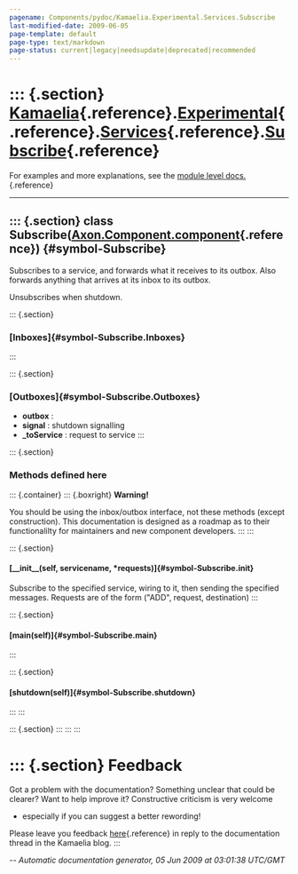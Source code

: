 ```yaml
---
pagename: Components/pydoc/Kamaelia.Experimental.Services.Subscribe
last-modified-date: 2009-06-05
page-template: default
page-type: text/markdown
page-status: current|legacy|needsupdate|deprecated|recommended
---
```

::: {.section}
[Kamaelia](/Components/pydoc/Kamaelia.html){.reference}.[Experimental](/Components/pydoc/Kamaelia.Experimental.html){.reference}.[Services](/Components/pydoc/Kamaelia.Experimental.Services.html){.reference}.[Subscribe](/Components/pydoc/Kamaelia.Experimental.Services.Subscribe.html){.reference}
=======================================================================================================================================================================================================================================================================================================

For examples and more explanations, see the [module level
docs.](/Components/pydoc/Kamaelia.Experimental.Services.html){.reference}

------------------------------------------------------------------------

::: {.section}
class Subscribe([Axon.Component.component](/Docs/Axon/Axon.Component.component.html){.reference}) {#symbol-Subscribe}
-------------------------------------------------------------------------------------------------

Subscribes to a service, and forwards what it receives to its outbox.
Also forwards anything that arrives at its inbox to its outbox.

Unsubscribes when shutdown.

::: {.section}
### [Inboxes]{#symbol-Subscribe.Inboxes}
:::

::: {.section}
### [Outboxes]{#symbol-Subscribe.Outboxes}

-   **outbox** :
-   **signal** : shutdown signalling
-   **\_toService** : request to service
:::

::: {.section}
### Methods defined here

::: {.container}
::: {.boxright}
**Warning!**

You should be using the inbox/outbox interface, not these methods
(except construction). This documentation is designed as a roadmap as to
their functionalilty for maintainers and new component developers.
:::
:::

::: {.section}
#### [\_\_init\_\_(self, servicename, \*requests)]{#symbol-Subscribe.__init__}

Subscribe to the specified service, wiring to it, then sending the
specified messages. Requests are of the form (\"ADD\", request,
destination)
:::

::: {.section}
#### [main(self)]{#symbol-Subscribe.main}
:::

::: {.section}
#### [shutdown(self)]{#symbol-Subscribe.shutdown}
:::
:::

::: {.section}
:::
:::
:::

::: {.section}
Feedback
========

Got a problem with the documentation? Something unclear that could be
clearer? Want to help improve it? Constructive criticism is very welcome
- especially if you can suggest a better rewording!

Please leave you feedback
[here](../../../cgi-bin/blog/blog.cgi?rm=viewpost&nodeid=1142023701){.reference}
in reply to the documentation thread in the Kamaelia blog.
:::

*\-- Automatic documentation generator, 05 Jun 2009 at 03:01:38 UTC/GMT*
